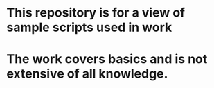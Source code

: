 # This repository is for a view of sample scripts used in work
# The work covers basics and is not extensive of all knowledge. 
